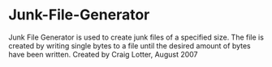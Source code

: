 Junk-File-Generator
===================

Junk File Generator is used to create junk files of a specified size. The file is created by writing single bytes to a file until the desired amount of bytes have been written.  Created by Craig Lotter, August 2007
